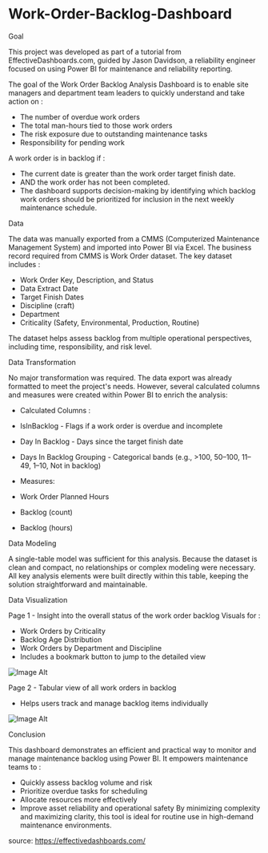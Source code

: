 # Work-Order-Backlog-Dashboard

Goal

This project was developed as part of a tutorial from EffectiveDashboards.com, guided by Jason Davidson, a reliability engineer focused on using Power BI for maintenance and reliability reporting.

The goal of the Work Order Backlog Analysis Dashboard is to enable site managers and department team leaders to quickly understand and take action on :
- The number of overdue work orders
- The total man-hours tied to those work orders
- The risk exposure due to outstanding maintenance tasks
- Responsibility for pending work

A work order is in backlog if :
- The current date is greater than the work order target finish date.
- AND the work order has not been completed.
- The dashboard supports decision-making by identifying which backlog work orders should be prioritized for inclusion in the next weekly maintenance schedule.

Data

The data was manually exported from a CMMS (Computerized Maintenance Management System) and imported into Power BI via Excel. The business record required from CMMS is Work Order dataset. The key dataset includes :
- Work Order Key, Description, and Status
- Data Extract Date
- Target Finish Dates
- Discipline (craft)
- Department
- Criticality (Safety, Environmental, Production, Routine)

The dataset helps assess backlog from multiple operational perspectives, including time, responsibility, and risk level.

Data Transformation

No major transformation was required. The data export was already formatted to meet the project's needs. However, several calculated columns and measures were created within Power BI to enrich the analysis:

- Calculated Columns :
 - IsInBacklog - Flags if a work order is overdue and incomplete
 - Day In Backlog - Days since the target finish date
 - Days In Backlog Grouping - Categorical bands (e.g., >100, 50–100, 11–49, 1–10, Not in backlog)

- Measures:
 - Work Order Planned Hours
 - Backlog (count)
 - Backlog (hours)

Data Modeling

A single-table model was sufficient for this analysis. Because the dataset is clean and compact, no relationships or complex modeling were necessary. All key analysis elements were built directly within this table, keeping the solution straightforward and maintainable.

Data Visualization


Page 1 - Insight into the overall status of the work order backlog
Visuals for :
- Work Orders by Criticality
- Backlog Age Distribution
- Work Orders by Department and Discipline
- Includes a bookmark button to jump to the detailed view

![Image Alt](https://github.com/maryamkamaruddin/Work-Order-Backlog-Dashboard/blob/f38e57d955d049e3293a970d3835777435cecb6b/Work%20Order%20Backlog-images-0.jpg)


Page 2 - Tabular view of all work orders in backlog
- Helps users track and manage backlog items individually

![Image Alt](https://github.com/maryamkamaruddin/Work-Order-Backlog-Dashboard/blob/f38e57d955d049e3293a970d3835777435cecb6b/Work%20Order%20Backlog-images-1.jpg)


Conclusion

This dashboard demonstrates an efficient and practical way to monitor and manage maintenance backlog using Power BI. It empowers maintenance teams to :
- Quickly assess backlog volume and risk
- Prioritize overdue tasks for scheduling
- Allocate resources more effectively
- Improve asset reliability and operational safety
By minimizing complexity and maximizing clarity, this tool is ideal for routine use in high-demand maintenance environments.

source: https://effectivedashboards.com/ 
